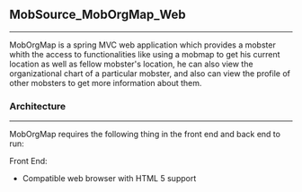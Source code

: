 <h2>MobSource_MobOrgMap_Web</h2>
<hr/>

MobOrgMap is a spring MVC web application which provides a mobster whith the access to functionalities like using a mobmap to get his current location as well as fellow mobster's location, he can also view the organizational chart of a particular mobster, and also can view the profile of other mobsters to get more information about them.

<h3>Architecture</h3>
<hr/>

MobOrgMap requires the following thing in the front end and back end to run:

Front End:
<ul>
  <li>Compatible web browser with HTML 5 support</li>
</ul>
